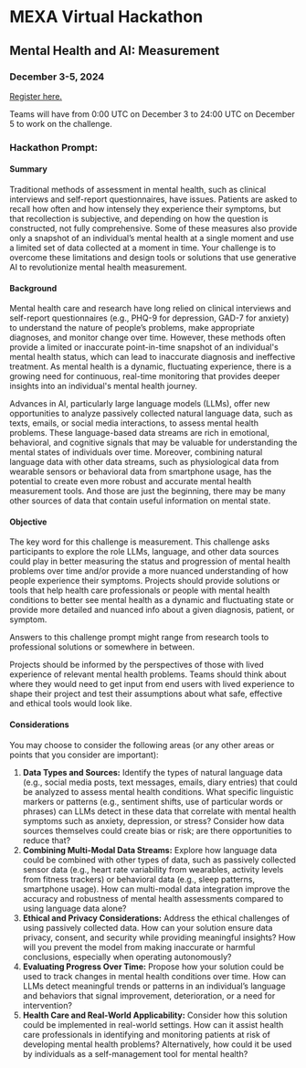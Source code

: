 # MEXA Virtual Hackathon 


## Mental Health and AI: Measurement

### December 3-5, 2024 
[Register here.](https://mexa.app/) 

Teams will have from 0:00 UTC on December 3 to 24:00 UTC on December 5 to work on the challenge. 

### Hackathon Prompt: 

#### Summary
Traditional methods of assessment in mental health, such as clinical interviews and self-report questionnaires, have issues. Patients are asked to recall how often and how intensely they experience their symptoms, but that recollection is subjective, and depending on how the question is constructed, not fully comprehensive. Some of these measures also provide only a snapshot of an individual’s mental health at a single moment and use a limited set of data collected at a moment in time. Your challenge is to overcome these limitations and design tools or solutions that use generative AI to revolutionize mental health measurement.

#### Background
Mental health care and research have long relied on clinical interviews and self-report questionnaires (e.g., PHQ-9 for depression, GAD-7 for anxiety) to understand the nature of people’s problems, make appropriate diagnoses, and monitor change over time. However, these methods often provide a limited or inaccurate point-in-time snapshot of an individual's mental health status, which can lead to inaccurate diagnosis and ineffective treatment. As mental health is a dynamic, fluctuating experience, there is a growing need for continuous, real-time monitoring that provides deeper insights into an individual's mental health journey.

Advances in AI, particularly large language models (LLMs), offer new opportunities to analyze passively collected natural language data, such as texts, emails, or social media interactions, to assess mental health problems. These language-based data streams are rich in emotional, behavioral, and cognitive signals that may be valuable for understanding the mental states of individuals over time. Moreover, combining natural language data with other data streams, such as physiological data from wearable sensors or behavioral data from smartphone usage, has the potential to create even more robust and accurate mental health measurement tools. And those are just the beginning, there may be many other sources of data that contain useful information on mental state. 

#### Objective
The key word for this challenge is measurement. This challenge asks participants to explore the role LLMs, language, and other data sources could play in better measuring the status and progression of mental health problems over time and/or provide a more nuanced understanding of how people experience their symptoms. Projects should provide solutions or tools that help health care professionals or people with mental health conditions to better see mental health as a dynamic and fluctuating state or provide more detailed and nuanced info about a given diagnosis, patient, or symptom.  

Answers to this challenge prompt might range from research tools to professional solutions or somewhere in between.

Projects should be informed by the perspectives of those with lived experience of relevant mental health problems. Teams should think about where they would need to get input from end users with lived experience to shape their project and test their assumptions about what safe, effective and ethical tools would look like.

#### Considerations
You may choose to consider the following areas (or any other areas or points that you consider are important):
1. **Data Types and Sources:** Identify the types of natural language data (e.g., social media posts, text messages, emails, diary entries) that could be analyzed to assess mental health conditions. What specific linguistic markers or patterns (e.g., sentiment shifts, use of particular words or phrases) can LLMs detect in these data that correlate with mental health symptoms such as anxiety, depression, or stress? Consider how data sources themselves could create bias or risk; are there opportunities to reduce that?
2. **Combining Multi-Modal Data Streams:** Explore how language data could be combined with other types of data, such as passively collected sensor data (e.g., heart rate variability from wearables, activity levels from fitness trackers) or behavioral data (e.g., sleep patterns, smartphone usage). How can multi-modal data integration improve the accuracy and robustness of mental health assessments compared to using language data alone?
3. **Ethical and Privacy Considerations:** Address the ethical challenges of using passively collected data. How can your solution ensure data privacy, consent, and security while providing meaningful insights? How will you prevent the model from making inaccurate or harmful conclusions, especially when operating autonomously?
4. **Evaluating Progress Over Time:** Propose how your solution could be used to track changes in mental health conditions over time. How can LLMs detect meaningful trends or patterns in an individual’s language and behaviors that signal improvement, deterioration, or a need for intervention?
5. **Health Care and Real-World Applicability:** Consider how this solution could be implemented in real-world settings. How can it assist health care professionals in identifying and monitoring patients at risk of developing mental health problems? Alternatively, how could it be used by individuals as a self-management tool for mental health?

